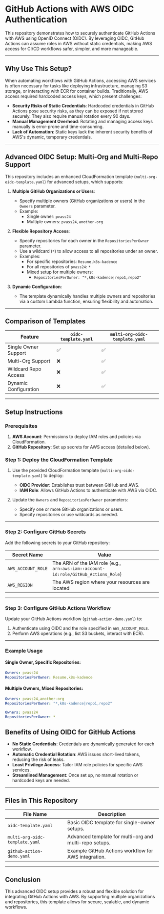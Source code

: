 # GitHub Actions with AWS OIDC Authentication

This repository demonstrates how to securely authenticate GitHub Actions with AWS using OpenID Connect (OIDC). By leveraging OIDC, GitHub Actions can assume roles in AWS without static credentials, making AWS access for CI/CD workflows safer, simpler, and more manageable.

---

## Why Use This Setup?

When automating workflows with GitHub Actions, accessing AWS services is often necessary for tasks like deploying infrastructure, managing S3 storage, or interacting with ECR for container builds. Traditionally, AWS access required hardcoded access keys, which present challenges:

- **Security Risks of Static Credentials**: Hardcoded credentials in GitHub Actions pose security risks, as they can be exposed if not stored securely. They also require manual rotation every 90 days.
- **Manual Management Overhead**: Rotating and managing access keys manually is error-prone and time-consuming.
- **Lack of Automation**: Static keys lack the inherent security benefits of AWS's dynamic, temporary credentials.

---

## Advanced OIDC Setup: Multi-Org and Multi-Repo Support

This repository includes an enhanced CloudFormation template (`multi-org-oidc-template.yaml`) for advanced setups, which supports:

1. **Multiple GitHub Organizations or Users**:
   - Specify multiple owners (GitHub organizations or users) in the `Owners` parameter.
   - Example:
     - Single owner: `pvass24`
     - Multiple owners: `pvass24,another-org`

2. **Flexible Repository Access**:
   - Specify repositories for each owner in the `RepositoriesPerOwner` parameter.
   - Use a wildcard (`*`) to allow access to all repositories under an owner.
   - Examples:
     - For specific repositories: `Resume,k8s-kadence`
     - For all repositories of `pvass24`: `*`
     - Mixed setup for multiple owners:
       - `RepositoriesPerOwner: "*,k8s-kadence|repo1,repo2"`

3. **Dynamic Configuration**:
   - The template dynamically handles multiple owners and repositories via a custom Lambda function, ensuring flexibility and automation.

---

## Comparison of Templates

| Feature                | `oidc-template.yaml`        | `multi-org-oidc-template.yaml` |
|------------------------|-----------------------------|---------------------------------|
| Single Owner Support   | ✅                          | ✅                              |
| Multi-Org Support      | ❌                          | ✅                              |
| Wildcard Repo Access   | ❌                          | ✅                              |
| Dynamic Configuration  | ❌                          | ✅                              |

---

## Setup Instructions

### Prerequisites
1. **AWS Account**: Permissions to deploy IAM roles and policies via CloudFormation.
2. **GitHub Repository**: Set up secrets for AWS access (detailed below).

### Step 1: Deploy the CloudFormation Template
1. Use the provided CloudFormation template (`multi-org-oidc-template.yaml`) to deploy:
   - **OIDC Provider**: Establishes trust between GitHub and AWS.
   - **IAM Role**: Allows GitHub Actions to authenticate with AWS via OIDC.

2. Update the `Owners` and `RepositoriesPerOwner` parameters:
   - Specify one or more GitHub organizations or users.
   - Specify repositories or use wildcards as needed.

---

### Step 2: Configure GitHub Secrets
Add the following secrets to your GitHub repository:

| Secret Name         | Value                                  |
|---------------------|----------------------------------------|
| `AWS_ACCOUNT_ROLE`  | The ARN of the IAM role (e.g., `arn:aws:iam::account-id:role/GitHub_Actions_Role`) |
| `AWS_REGION`        | The AWS region where your resources are located |

---

### Step 3: Configure GitHub Actions Workflow
Update your GitHub Actions workflow (`github-action-demo.yaml`) to:
1. Authenticate using OIDC and the role specified in `AWS_ACCOUNT_ROLE`.
2. Perform AWS operations (e.g., list S3 buckets, interact with ECR).

---

### Example Usage

#### Single Owner, Specific Repositories:
```yaml
Owners: pvass24
RepositoriesPerOwner: Resume,k8s-kadence
```

#### Multiple Owners, Mixed Repositories:
```yaml
Owners: pvass24,another-org
RepositoriesPerOwner: "*,k8s-kadence|repo1,repo2"

Owners: pvass24  
RepositoriesPerOwner: *
```

## Benefits of Using OIDC for GitHub Actions

- **No Static Credentials**: Credentials are dynamically generated for each workflow.
- **Automatic Credential Rotation**: AWS issues short-lived tokens, reducing the risk of leaks.
- **Least Privilege Access**: Tailor IAM role policies for specific AWS services.
- **Streamlined Management**: Once set up, no manual rotation or hardcoded keys are needed.

---

## Files in This Repository

| File Name                   | Description                                                 |
|-----------------------------|-------------------------------------------------------------|
| `oidc-template.yaml`        | Basic OIDC template for single-owner setups.               |
| `multi-org-oidc-template.yaml` | Advanced template for multi-org and multi-repo setups.      |
| `github-action-demo.yaml`   | Example GitHub Actions workflow for AWS integration.       |

---

## Conclusion

This advanced OIDC setup provides a robust and flexible solution for integrating GitHub Actions with AWS. By supporting multiple organizations and repositories, this template allows for secure, scalable, and dynamic workflows.

